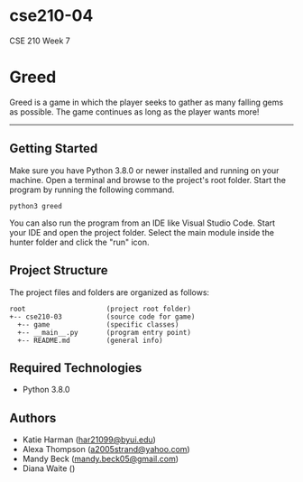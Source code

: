 # cse210-04
CSE 210 Week 7
# Greed
Greed is a game in which the player seeks to gather as many falling gems as possible. 
The game continues as long as the player wants more!

---
## Getting Started
Make sure you have Python 3.8.0 or newer installed and running on your machine. Open a terminal and browse to the project's root folder. Start the program by running the following command.
```
python3 greed 
```
You can also run the program from an IDE like Visual Studio Code. Start your IDE and open the project folder. Select the main module inside the hunter folder and click the "run" icon.

## Project Structure
The project files and folders are organized as follows:
```
root                    (project root folder)
+-- cse210-03           (source code for game)
  +-- game              (specific classes)
  +-- __main__.py       (program entry point)
  +-- README.md         (general info)
```

## Required Technologies
* Python 3.8.0

## Authors
* Katie Harman (har21099@byui.edu)
* Alexa Thompson (a2005strand@yahoo.com)
* Mandy Beck (mandy.beck05@gmail.com)
* Diana Waite ()